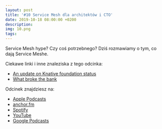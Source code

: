 ```yaml
---
layout: post
title: '#10 Service Mesh dla architektów i CTO'
date: 2019-10-18 08:00:00 +0200
description: 
img: 10.png
tags: 
---
```

Service Mesh hype? Czy coś potrzebnego? Dziś rozmawiamy o tym, co dają Service Meshe.

Ciekawe linki i inne znaleziska z tego odcinka:

- [An update on Knative foundation status](https://groups.google.com/forum/#!topic/knative-dev/YmL2vgMC4rc)
- [What broke the bank](https://increment.com/testing/what-broke-the-bank/)

Odcinek znajdziesz na:

- [Apple Podcasts](https://podcasts.apple.com/pl/podcast/service-mesh-dla-architekt%C3%B3w-i-cto/id1477067604?i=1000453950767&l=pl)
- [anchor.fm](https://anchor.fm/patoarchitekciio/episodes/Service-Mesh-dla-architektw-i-CTO-e7rdue)
- [Spotify](https://open.spotify.com/episode/7npUvqf1NVXcyj5yOiGPl6)
- [YouTube](https://www.youtube.com/watch?v=D8723WF3AiM)
- [Google Podcasts](https://podcasts.google.com/?feed=aHR0cHM6Ly9hbmNob3IuZm0vcy84NzIwMTBjL3BvZGNhc3QvcnNz&episode=YzliZTNlMWYtMDRkYy00NzgyLTdmZWMtMGVhMmU2NjQzMDI2)
